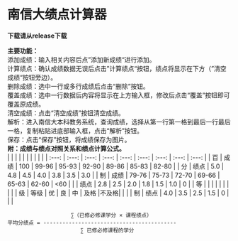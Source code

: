 # 南信大绩点计算器
__下载请从release下载__


__主要功能：__  
添加成绩：输入相关内容后点”添加新成绩“进行添加。  
计算绩点：确认成绩数据无误后点击”计算绩点“按钮，绩点将显示在下方（”清空成绩“按钮旁边）。  
删除成绩：选中一行或多行成绩后点击“删除”按钮。  
覆盖成绩：选中一行数据后内容将显示在上方输入框，修改后点击“覆盖”按钮即可覆盖原成绩。  
清空成绩：点击“清空成绩”按钮清空成绩。  
解析：进入南信大本科教务系统，查询成绩，选择从第一行第一格到最后一行最后一格，复制粘贴进底部输入框，点击“解析”按钮。  
保存：点击“保存”按钮，将成绩保存为图片。  
__附：成绩与绩点对照关系和绩点计算公式。__  
|       |       |       |       |       |       |      |      |      |
| :---: | :---: | :---: | :---: | :---: | :---: | :---: | :---: | :---: |
|   百  | 成绩 |  100  | 99-96 | 95-93 | 92-90 | 89-86 | 85-83 | 82-80 |
|   分  | 绩点 |  5.0  |  4.8  |  4.5  |  4.0  |  3.8  |  3.5  |  3.0  |
|   制  | 成绩 | 79-76 | 75-73 | 72-70 | 69-66 | 65-63 | 62-60 |  <60  |
|       | 绩点 |  2.8  |  2.5  |  2.0  |  1.8  |  1.5  |  1.0  |   0   |
|   等  |        |       |       |      |        |     |       |       |
|   级  |  等级  |   优  |   良  |  中   |  及格  |不及格|       |       |
|   制  |  绩点  |  4.0  |  3.5  |  2.5  |  1.5  |  0   |       |       |



                        ∑（已修必修课学分 × 课程绩点）  
    平均分绩点 = ------------------------------------------  
                           ∑ 已修必修课程的学分  
